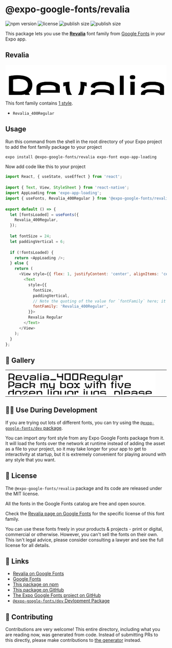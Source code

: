 # @expo-google-fonts/revalia

![npm version](https://flat.badgen.net/npm/v/@expo-google-fonts/revalia)
![license](https://flat.badgen.net/github/license/expo/google-fonts)
![publish size](https://flat.badgen.net/packagephobia/install/@expo-google-fonts/revalia)
![publish size](https://flat.badgen.net/packagephobia/publish/@expo-google-fonts/revalia)

This package lets you use the [**Revalia**](https://fonts.google.com/specimen/Revalia) font family from [Google Fonts](https://fonts.google.com/) in your Expo app.

## Revalia

![Revalia](./font-family.png)

This font family contains [1 style](#-gallery).

- `Revalia_400Regular`

## Usage

Run this command from the shell in the root directory of your Expo project to add the font family package to your project
```sh
expo install @expo-google-fonts/revalia expo-font expo-app-loading
```

Now add code like this to your project
```js
import React, { useState, useEffect } from 'react';

import { Text, View, StyleSheet } from 'react-native';
import AppLoading from 'expo-app-loading';
import { useFonts, Revalia_400Regular } from '@expo-google-fonts/revalia';

export default () => {
  let [fontsLoaded] = useFonts({
    Revalia_400Regular,
  });

  let fontSize = 24;
  let paddingVertical = 6;

  if (!fontsLoaded) {
    return <AppLoading />;
  } else {
    return (
      <View style={{ flex: 1, justifyContent: 'center', alignItems: 'center' }}>
        <Text
          style={{
            fontSize,
            paddingVertical,
            // Note the quoting of the value for `fontFamily` here; it expects a string!
            fontFamily: 'Revalia_400Regular',
          }}>
          Revalia Regular
        </Text>
      </View>
    );
  }
};

```

## 🔡 Gallery


||||
|-|-|-|
|![Revalia_400Regular](./Revalia_400Regular.ttf.png)||||


## 👩‍💻 Use During Development

If you are trying out lots of different fonts, you can try using the [`@expo-google-fonts/dev` package](https://github.com/expo/google-fonts/tree/master/font-packages/dev#readme).

You can import *any* font style from any Expo Google Fonts package from it. It will load the fonts
over the network at runtime instead of adding the asset as a file to your project, so it may take longer
for your app to get to interactivity at startup, but it is extremely convenient
for playing around with any style that you want.

## 📖 License

The `@expo-google-fonts/revalia` package and its code are released under the MIT license.

All the fonts in the Google Fonts catalog are free and open source.

Check the [Revalia page on Google Fonts](https://fonts.google.com/specimen/Revalia) for the specific license of this font family.

You can use these fonts freely in your products & projects - print or digital, commercial or otherwise. However, you can't sell the fonts on their own. This isn't legal advice, please consider consulting a lawyer and see the full license for all details.

## 🔗 Links

- [Revalia on Google Fonts](https://fonts.google.com/specimen/Revalia)
- [Google Fonts](https://fonts.google.com/)
- [This package on npm](https://www.npmjs.com/package/@expo-google-fonts/revalia)
- [This package on GitHub](https://github.com/expo/google-fonts/tree/master/font-packages/revalia)
- [The Expo Google Fonts project on GitHub](https://github.com/expo/google-fonts)
- [`@expo-google-fonts/dev` Devlopment Package](https://github.com/expo/google-fonts/tree/master/font-packages/dev)

## 🤝 Contributing

Contributions are very welcome! This entire directory, including what you are reading now, was generated from code. Instead of submitting PRs to this directly, please make contributions to [the generator](https://github.com/expo/google-fonts/tree/master/packages/generator) instead.

